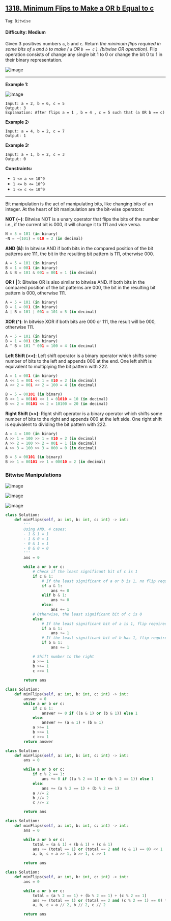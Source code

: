 ## [1318. Minimum Flips to Make a OR b Equal to c](https://leetcode.com/problems/minimum-flips-to-make-a-or-b-equal-to-c/)

```Tag```: ```Bitwise```

#### Difficulty: Medium

Given 3 positives numbers ```a```, ```b``` and ```c```. Return _the minimum flips required in some bits of ```a``` and ```b``` to make ( ```a``` OR ```b == c``` ). (bitwise OR operation)_.
Flip operation consists of change any single bit 1 to 0 or change the bit 0 to 1 in their binary representation.

![image](https://github.com/quananhle/Python/assets/35042430/c1857a6e-2eee-4a52-8d6d-e9400c9a1658)

---

__Example 1:__

![image](https://assets.leetcode.com/uploads/2020/01/06/sample_3_1676.png)
```
Input: a = 2, b = 6, c = 5
Output: 3
Explanation: After flips a = 1 , b = 4 , c = 5 such that (a OR b == c)
```

__Example 2:__
```
Input: a = 4, b = 2, c = 7
Output: 1
```

__Example 3:__
```
Input: a = 1, b = 2, c = 3
Output: 0
```

__Constraints:__

- ```1 <= a <= 10^9```
- ```1 <= b <= 10^9```
- ```1 <= c <= 10^9```

---

Bit manipulation is the act of manipulating bits, like changing bits of an integer.
At the heart of bit manipulation are the bit-wise operators:

__NOT (~)__: Bitwise NOT is a unary operator that flips the bits of the number i.e., if the current bit is 000, it will change it to 111 and vice versa.

```Python
N = 5 = 101 (in binary)
~N = ~(101) = 010 = 2 (in decimal)
```

__AND (&)__: In bitwise AND if both bits in the compared position of the bit patterns are 111, the bit in the resulting bit pattern is 111, otherwise 000.

```Python
A = 5 = 101 (in binary) 
B = 1 = 001 (in binary) 
A & B = 101 & 001 = 001 = 1 (in decimal)
```

__OR ( | )__: Bitwise OR is also similar to bitwise AND. If both bits in the compared position of the bit patterns are 000, the bit in the resulting bit pattern is 000, otherwise 111.

```Python
A = 5 = 101 (in binary) 
B = 1 = 001 (in binary) 
A | B = 101 | 001 = 101 = 5 (in decimal)
```

__XOR (^)__: In bitwise XOR if both bits are 000 or 111, the result will be 000, otherwise 111.

```Python
A = 5 = 101 (in binary) 
B = 1 = 001 (in binary) 
A ^ B = 101 ^ 001 = 100 = 4 (in decimal)
```

__Left Shift (<<)__: Left shift operator is a binary operator which shifts some number of bits to the left and appends 000 at the end. One left shift is equivalent to multiplying the bit pattern with 222.

```Python
A = 1 = 001 (in binary) 
A << 1 = 001 << 1 = 010 = 2 (in decimal)
A << 2 = 001 << 2 = 100 = 4 (in decimal)

B = 5 = 00101 (in binary)
B << 1 = 00101 << 1 = 01010 = 10 (in decimal)
B << 2 = 00101 << 2 = 10100 = 20 (in decimal)
```

__Right Shift (>>)__: Right shift operator is a binary operator which shifts some number of bits to the right and appends 000 at the left side. One right shift is equivalent to dividing the bit pattern with 222.

```Python
A = 4 = 100 (in binary) 
A >> 1 = 100 >> 1 = 010 = 2 (in decimal)
A >> 2 = 100 >> 2 = 001 = 1 (in decimal)
A >> 3 = 100 >> 3 = 000 = 0 (in decimal)

B = 5 = 00101 (in binary)
B >> 1 = 00101 >> 1 = 00010 = 2 (in decimal)
```

### Bitwise Manipulations

![image](https://leetcode.com/problems/minimum-flips-to-make-a-or-b-equal-to-c/Figures/1318/2.png)

![image](https://leetcode.com/problems/minimum-flips-to-make-a-or-b-equal-to-c/Figures/1318/3.png)

![image](https://leetcode.com/problems/minimum-flips-to-make-a-or-b-equal-to-c/Figures/1318/4.png)

```Python
class Solution:
    def minFlips(self, a: int, b: int, c: int) -> int:
        ''' 
        Using AND, 4 cases:
        - 1 & 1 = 1
        - 1 & 0 = 1
        - 0 & 1 = 1
        - 0 & 0 = 0
        '''
        ans = 0

        while a or b or c:
            # Check if the least significant bit of c is 1
            if c & 1:
                # If the least significant of a or b is 1, no flip required; otherwise, flip 1 bit
                if a & 1:
                    ans += 0
                elif b & 1:
                    ans += 0
                else:
                    ans += 1
            # Otherwise, the least significant bit of c is 0
            else:
                # If the least significant bit of a is 1, flip required
                if a & 1:
                    ans += 1
                # If the least significant bit of b has 1, flip required
                if b & 1:
                    ans += 1

            # Shift number to the right
            a >>= 1
            b >>= 1
            c >>= 1
        
        return ans
```

```Python
class Solution:
    def minFlips(self, a: int, b: int, c: int) -> int:
        answer = 0
        while a or b or c:
            if c & 1:
                answer += 0 if ((a & 1) or (b & 1)) else 1
            else:
                answer += (a & 1) + (b & 1)
            a >>= 1
            b >>= 1
            c >>= 1
        return answer
```

```Python
class Solution:
    def minFlips(self, a: int, b: int, c: int) -> int:
        ans = 0

        while a or b or c:
            if c % 2 == 1:
                ans += 0 if ((a % 2 == 1) or (b % 2 == 1)) else 1
            else:
                ans += (a % 2 == 1) + (b % 2 == 1)
            a //= 2
            b //= 2
            c //= 2

        return ans
```

```Python
class Solution:
    def minFlips(self, a: int, b: int, c: int) -> int:
        ans = 0

        while a or b or c:
            total = (a & 1) + (b & 1) + (c & 1)
            ans += (total == 1) or (total == 2 and (c & 1) == 0) << 1
            a, b, c = a >> 1, b >> 1, c >> 1

        return ans
```

```Python
class Solution:
    def minFlips(self, a: int, b: int, c: int) -> int:
        ans = 0

        while a or b or c:
            total = (a % 2 == 1) + (b % 2 == 1) + (c % 2 == 1)
            ans += (total == 1) or (total == 2 and (c % 2 == 1) == 0) * 2
            a, b, c = a // 2, b // 2, c // 2

        return ans
```
